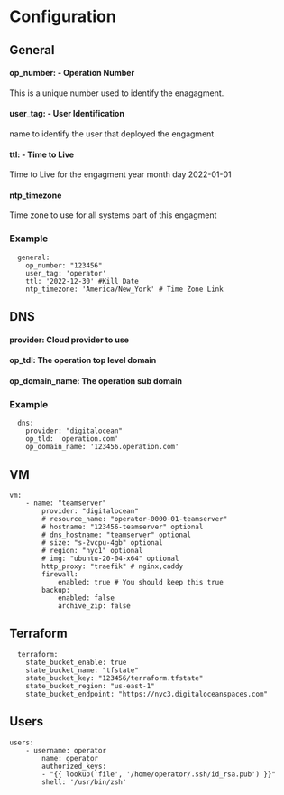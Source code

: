# Configuration

## General
#### op_number: - Operation Number
This is a unique number used to identify the enagagment.
#### user_tag: - User Identification
name to identify the user that deployed the engagment
#### ttl: - Time to Live
Time to Live for the engagment year month day 2022-01-01

#### ntp_timezone
Time zone to use for all systems part of this engagment

### Example
```
  general:
    op_number: "123456"
    user_tag: 'operator'
    ttl: '2022-12-30' #Kill Date
    ntp_timezone: 'America/New_York' # Time Zone Link
```
## DNS
#### provider: Cloud provider to use

#### op_tdl: The operation top level domain 

#### op_domain_name: The operation sub domain
### Example
```
  dns:
    provider: "digitalocean"
    op_tld: 'operation.com'
    op_domain_name: '123456.operation.com'
```
## VM

```
vm:
    - name: "teamserver"
        provider: "digitalocean"
        # resource_name: "operator-0000-01-teamserver"
        # hostname: "123456-teamserver" optional
        # dns_hostname: "teamserver" optional
        # size: "s-2vcpu-4gb" optional
        # region: "nyc1" optional
        # img: "ubuntu-20-04-x64" optional
        http_proxy: "traefik" # nginx,caddy
        firewall: 
            enabled: true # You should keep this true
        backup: 
            enabled: false
            archive_zip: false
```

## Terraform

```
  terraform:
    state_bucket_enable: true
    state_bucket_name: "tfstate"
    state_bucket_key: "123456/terraform.tfstate"
    state_bucket_region: "us-east-1"
    state_bucket_endpoint: "https://nyc3.digitaloceanspaces.com"
```
## Users

```
users:
    - username: operator
        name: operator
        authorized_keys:
        - "{{ lookup('file', '/home/operator/.ssh/id_rsa.pub') }}"
        shell: '/usr/bin/zsh'
```